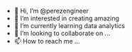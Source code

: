 - 👋 Hi, I’m @perezengineer
- 👀 I’m interested in creating amazing
- 🌱 I’m currently learning data analytics
- 💞️ I’m looking to collaborate on ...
- 📫 How to reach me ...

<!---
perezengineer/perezengineer is a ✨ special ✨ repository because its `README.md` (this file) appears on your GitHub profile.
You can click the Preview link to take a look at your changes.
--->
